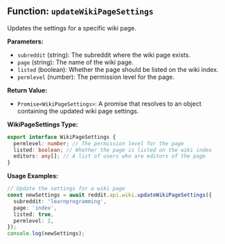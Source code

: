 ## Function: `updateWikiPageSettings`

Updates the settings for a specific wiki page.

**Parameters:**

- `subreddit` (string): The subreddit where the wiki page exists.
- `page` (string): The name of the wiki page.
- `listed` (boolean): Whether the page should be listed on the wiki index.
- `permlevel` (number): The permission level for the page.

**Return Value:**

- `Promise<WikiPageSettings>`: A promise that resolves to an object containing the updated wiki page settings.

**WikiPageSettings Type:**

```typescript
export interface WikiPageSettings {
  permlevel: number; // The permission level for the page
  listed: boolean; // Whether the page is listed on the wiki index
  editors: any[]; // A list of users who are editors of the page
}
```

**Usage Examples:**

```typescript
// Update the settings for a wiki page
const newSettings = await reddit.api.wiki.updateWikiPageSettings({
  subreddit: 'learnprogramming',
  page: 'index',
  listed: true,
  permlevel: 2,
});
console.log(newSettings);
```

